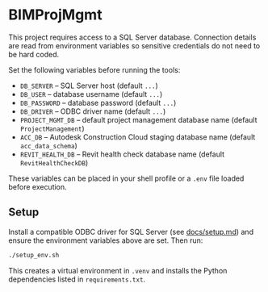 # BIMProjMgmt

This project requires access to a SQL Server database. Connection details are read from environment variables so sensitive credentials do not need to be hard coded.

Set the following variables before running the tools:

- `DB_SERVER` – SQL Server host (default `...`)
- `DB_USER` – database username (default `...`)
- `DB_PASSWORD` – database password (default `...`)
- `DB_DRIVER` – ODBC driver name (default `...`)
- `PROJECT_MGMT_DB` – default project management database name (default `ProjectManagement`)
- `ACC_DB` – Autodesk Construction Cloud staging database name (default `acc_data_schema`)
- `REVIT_HEALTH_DB` – Revit health check database name (default `RevitHealthCheckDB`)

These variables can be placed in your shell profile or a `.env` file loaded before execution.

## Setup

Install a compatible ODBC driver for SQL Server (see [docs/setup.md](docs/setup.md)) and ensure the environment variables above are set. Then run:

```bash
./setup_env.sh
```

This creates a virtual environment in `.venv` and installs the Python dependencies listed in `requirements.txt`.
